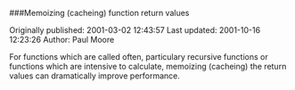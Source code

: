 ###Memoizing (cacheing) function return values

Originally published: 2001-03-02 12:43:57
Last updated: 2001-10-16 12:23:26
Author: Paul Moore

For functions which are called often, particulary recursive functions or functions which are intensive to calculate, memoizing (cacheing) the return values can dramatically improve performance.